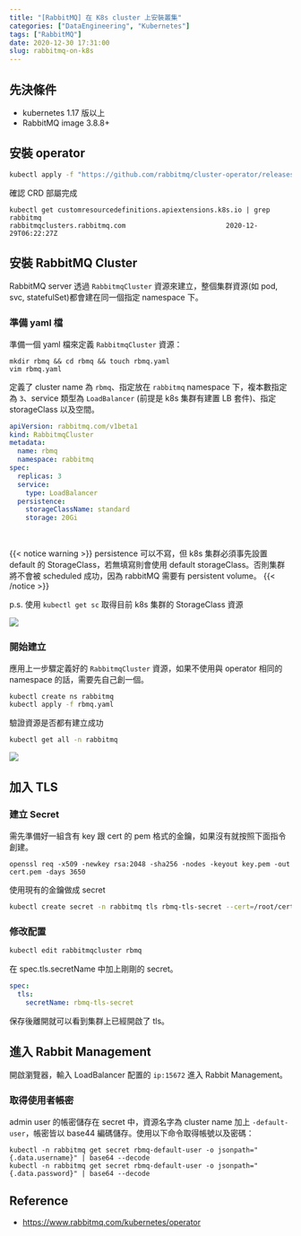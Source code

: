 ```yaml
---
title: "[RabbitMQ] 在 K8s cluster 上安裝叢集"
categories: ["DataEngineering", "Kubernetes"]
tags: ["RabbitMQ"]
date: 2020-12-30 17:31:00
slug: rabbitmq-on-k8s
---
```


## 先決條件

- kubernetes 1.17 版以上
- RabbitMQ image 3.8.8+
<!--more-->

## 安裝 operator

```sh
kubectl apply -f "https://github.com/rabbitmq/cluster-operator/releases/latest/download/cluster-operator.yml"
```

確認 CRD 部屬完成

```
kubectl get customresourcedefinitions.apiextensions.k8s.io | grep rabbitmq
rabbitmqclusters.rabbitmq.com                         2020-12-29T06:22:27Z
```

## 安裝 RabbitMQ Cluster

RabbitMQ server 透過 `RabbitmqCluster` 資源來建立，整個集群資源(如 pod, svc, statefulSet)都會建在同一個指定 namespace 下。

### 準備 yaml 檔

準備一個 yaml 檔來定義 `RabbitmqCluster` 資源：

```
mkdir rbmq && cd rbmq && touch rbmq.yaml
vim rbmq.yaml
```

定義了 cluster name 為 `rbmq`、指定放在 `rabbitmq` namespace 下，複本數指定為 `3`、service 類型為 `LoadBalancer` (前提是 k8s 集群有建置 LB 套件)、指定 storageClass 以及空間。

```yaml
apiVersion: rabbitmq.com/v1beta1
kind: RabbitmqCluster
metadata:
  name: rbmq
  namespace: rabbitmq
spec:
  replicas: 3
  service:
    type: LoadBalancer
  persistence:
    storageClassName: standard
    storage: 20Gi
```

<br>

{{< notice warning >}}
persistence 可以不寫，但 k8s 集群必須事先設置 default 的 StorageClass，若無填寫則會使用 default storageClass。否則集群將不會被 scheduled 成功，因為 rabbitMQ 需要有 persistent volume。
{{< /notice >}}

p.s. 使用 `kubectl get sc` 取得目前 k8s 集群的 StorageClass 資源

![](https://imgur.com/2DecQC8.png)

### 開始建立

應用上一步驟定義好的 `RabbitmqCluster` 資源，如果不使用與 operator 相同的 namespace 的話，需要先自己創一個。

```sh
kubectl create ns rabbitmq
kubectl apply -f rbmq.yaml
```

驗證資源是否都有建立成功

```sh
kubectl get all -n rabbitmq
```

![](https://imgur.com/ejZ1MXz.png)

## 加入 TLS

### 建立 Secret

需先準備好一組含有 key 跟 cert 的 pem 格式的金鑰，如果沒有就按照下面指令創建。

```
openssl req -x509 -newkey rsa:2048 -sha256 -nodes -keyout key.pem -out cert.pem -days 3650
```

使用現有的金鑰做成 secret

```sh
kubectl create secret -n rabbitmq tls rbmq-tls-secret --cert=/root/cert.pem --key=/root/key.pem
```

### 修改配置

```sh
kubectl edit rabbitmqcluster rbmq
```

在 spec.tls.secretName 中加上剛剛的 secret。

```yaml
spec:
  tls:
    secretName: rbmq-tls-secret
```

保存後離開就可以看到集群上已經開啟了 tls。

## 進入 Rabbit Management

開啟瀏覽器，輸入 LoadBalancer 配置的 `ip:15672` 進入 Rabbit Management。

### 取得使用者帳密

admin user 的帳密儲存在 secret 中，資源名字為 cluster name 加上 `-default-user`，帳密皆以 base44 編碼儲存。使用以下命令取得帳號以及密碼：

```
kubectl -n rabbitmq get secret rbmq-default-user -o jsonpath="{.data.username}" | base64 --decode
kubectl -n rabbitmq get secret rbmq-default-user -o jsonpath="{.data.password}" | base64 --decode
```

## Reference

- https://www.rabbitmq.com/kubernetes/operator
